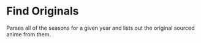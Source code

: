 # Find Originals
Parses all of the seasons for a given year and lists out the original sourced anime from them.


